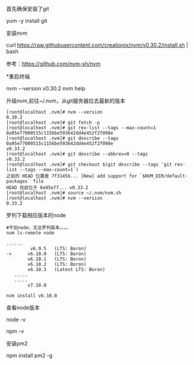 首先确保安装了git

yum -y install git

安装nvm

curl https://raw.githubusercontent.com/creationix/nvm/v0.30.2/install.sh | bash


参考：https://github.com/nvm-sh/nvm


*重启终端

nvm --version
v0.30.2
nvm help 

升级nvm,前往~/.nvm，从git服务器拉去最新的版本
```
[root@localhost .nvm]# nvm --version
0.30.2
[root@localhost .nvm]# git fetch -p
[root@localhost .nvm]# git rev-list --tags --max-count=1
0a95e77000515c1156be593642dd4e452f2f098e
[root@localhost .nvm]# git describe --tags 0a95e77000515c1156be593642dd4e452f2f098e
v0.33.2
[root@localhost .nvm]# git describe --abbrev=0 --tags
v0.33.2
[root@localhost .nvm]# git checkout $(git describe --tags `git rev-list --tags --max-count=1`)
之前的 HEAD 位置是 7f3145b... [New] add support for `$NVM_DIR/default-packages` file
HEAD 目前位于 0a95e77... v0.33.2
[root@localhost .nvm]# source ~/.nvm/nvm.sh
[root@localhost .nvm]# nvm --version
0.33.2
```

罗列下载相应版本的node
```
#不加node，无法罗列版本。。。。
nvm ls-remote node
 
......
         v6.9.5   (LTS: Boron)
->      v6.10.0   (LTS: Boron)
        v6.10.1   (LTS: Boron)
        v6.10.2   (LTS: Boron)
        v6.10.3   (Latest LTS: Boron)
   .....
   .....
        v7.10.0
 
nvm install v6.10.0
```



查看node版本

node -v

npm -v



安装pm2

npm install pm2 -g



